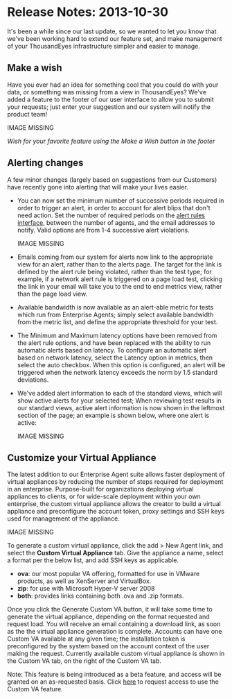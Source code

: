 # Release Notes: 2013-10-30

It's been a while since our last update, so we wanted to let you know that we've been working hard to extend our feature set, and make management of your ThousandEyes infrastructure simpler and easier to manage.

## Make a wish

Have you ever had an idea for something cool that you could do with your data, or something was missing from a view in ThousandEyes? We've added a feature to the footer of our user interface to allow you to submit your requests; just enter your suggestion and our system will notify the product team!

IMAGE MISSING

  
_Wish for your favorite feature using the Make a Wish button in the footer_

## Alerting changes

A few minor changes \(largely based on suggestions from our Customers\) have recently gone into alerting that will make your lives easier. 

* You can now set the minimum number of successive periods required in order to trigger an alert, in order to account for alert blips that don't need action. Set the number of required periods on the [alert rules interface](https://app.thousandeyes.com/alerts/settings), between the number of agents, and the email addresses to notify.   Valid options are from 1-4 successive alert violations.

  IMAGE MISSING

* Emails coming from our system for alerts now link to the appropriate view for an alert, rather than to the alerts page. The target for the link is defined by the alert rule being violated, rather than the test type; for example, if a network alert rule is triggered on a page load test, clicking the link in your email will take you to the end to end metrics view, rather than the page load view. 
* Available bandwidth is now available as an alert-able metric for tests which run from Enterprise Agents; simply select available bandwidth from the metric list, and define the appropriate threshold for your test.
* The Minimum and Maximum latency options have been removed from the alert rule options, and have been replaced with the ability to run automatic alerts based on latency.  To configure an automatic alert based on network latency, select the Latency option in metrics, then select the auto checkbox.  When this option is configured, an alert will be triggered when the network latency exceeds the norm by 1.5 standard deviations.
* We've added alert information to each of the standard views, which will show active alerts for your selected test;  When reviewing test results in our standard views, active alert information is now shown in the leftmost section of the page; an example is shown below, where one alert is active:

  IMAGE MISSING

## Customize your Virtual Appliance

The latest addition to our Enterprise Agent suite allows faster deployment of virtual appliances by reducing the number of steps required for deployment in an enterprise. Purpose-built for organizations deploying virtual appliances to clients, or for wide-scale deployment within your own enterprise, the custom virtual appliance allows the creator to build a virtual appliance and preconfigure the account token, proxy settings and SSH keys used for management of the appliance.

IMAGE MISSING

To generate a custom virtual appliance, click the add &gt; New Agent link, and select the **Custom Virtual Appliance** tab. Give the appliance a name, select a format per the below list, and add SSH keys as applicable.

* **ova**: our most popular VA offering, formatted for use in VMware products, as well as XenServer and VirtualBox.
* **zip**: for use with Microsoft Hyper-V server 2008
* **both**: provides links containing both .ova and .zip formats.

Once you click the Generate Custom VA button, it will take some time to generate the virtual appliance, depending on the format requested and request load. You will receive an email containing a download link, as soon as the the virtual appliance generation is complete. Accounts can have one Custom VA available at any given time; the installation token is preconfigured by the system based on the account context of the user making the request.  Currently available custom virtual appliance is shown in the Custom VA tab, on the right of the Custom VA tab.

Note: This feature is being introduced as a beta feature, and access will be granted on an as-requested basis. Click [here](mailto:support@thousandeyes.com?subject=Custom%20VA%20Opt-in%20request) to request access to use the Custom VA feature.

